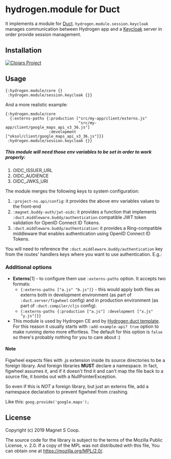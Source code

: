 # hydrogen.module for Duct

It implements a module for [Duct](https://github.com/duct-framework/duct).
`hydrogen.module.session.keycloak` manages communication between Hydrogen app and
a [Keycloak](https://www.keycloak.org/) server in order provide session management.

## Installation

[![Clojars Project](https://img.shields.io/clojars/v/hydrogen/module.session.keycloak.svg)](https://clojars.org/hydrogen/module.session.keycloak)

## Usage

```edn
{:hydrogen.module/core {}
 :hydrogen.module/session.keycloak {}}
```

And a more realistic example:
```edn
{:hydrogen.module/core
  {:externs-paths {:production ["src/my-app/client/externs.js"
                                "src/my-app/client/google_maps_api_v3_36.js"]
                   :development ["oksol/client/google_maps_api_v3_36.js"]}}
 :hydrogen.module/session.keycloak {}}
```

##### This module will need those env variables to be set in order to work properly:
1. OIDC_ISSUER_URL
2. OIDC_AUDIENCE
3. OIDC_JWKS_URI

The module merges the following keys to system configuration:

1. `:project-ns.api/config`: it provides the above env variables values to the front-end
2. `:magnet.buddy-auth/jwt-oidc`: it provides a function that implements `:duct.middleware.buddy/authentication` compatible JWT token validation for OpenID Connect ID Tokens.
3. `:duct.middleware.buddy/authentication`: it provides a Ring-compatible middleware that enables authentication using OpenID Connect ID Tokens.

You will need to reference the `:duct.middleware.buddy/authentication` key from the routes' handlers keys where you want to use authentication. E.g.:

### Additional options

- **Externs**\[1\] - to configure them use `:externs-paths` option. It accepts two formats:
    - `{:externs-paths ["a.js" "b.js"]}` - this would apply both files as externs both in development environment
     (as part of `:duct.server/figwheel` config)
     and in production environment
     (as part of `:duct.compiler/cljs` config).
    - `{:externs-paths {:production ["a.js"] :development ["x.js" "y.js"]}}`
- This module is used by Hydrogen CE and by [Hydrogen duct template](https://github.com/magnetcoop/hydrogen.duct-template).
For this reason it usually starts with `:add-example-api? true` option to make running demo more effortless. The default for this option is `false` so there's probably nothing for you to care about :)
 
#### Note
Figwheel expects files with .js extension inside its source
directories to be a foreign library. And foreign libraries **MUST**
declare a namespace. In fact, figwheel assumes it, and if it
doesn't find it and can't map the file back to a source  file,
it bombs out with a NullPointerException.

So even if this is *NOT* a foreign library, but just an externs file,
add a namespace declaration to prevent figwheel from crashing.

Like this: `goog.provide('google.maps');`

## License

Copyright (c) 2019 Magnet S Coop.

The source code for the library is subject to the terms of the Mozilla Public License, v. 2.0. If a copy of the MPL was not distributed with this file, You can obtain one at https://mozilla.org/MPL/2.0/.

